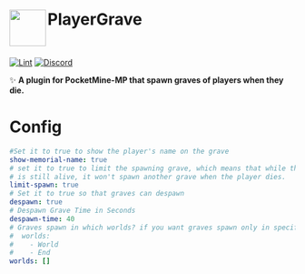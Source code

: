 <h1>PlayerGrave<img src="assets/images/icon.png" height="64" width="64" align="left"></img></h1><br/>


[![Lint](https://poggit.pmmp.io/ci.shield/Terpz710/PlayerGrave/PlayerGrave)](https://poggit.pmmp.io/ci/Terpz710/PlayerGrave/PlayerGrave)
[![Discord](https://img.shields.io/discord/979551565415346297.svg?label=&logo=discord&logoColor=ffffff&color=7389D8&labelColor=6A7EC2)](https://discord.gg/ApDXa7Tm)

✨ **A plugin for PocketMine-MP that spawn graves of players when they die.**

# Config

```yaml
#Set it to true to show the player's name on the grave
show-memorial-name: true
# set it to true to limit the spawning grave, which means that while the dead player's spawn grave 
# is still alive, it won't spawn another grave when the player dies.
limit-spawn: true
# Set it to true so that graves can despawn
despawn: true
# Despawn Grave Time in Seconds
despawn-time: 40
# Graves spawn in which worlds? if you want graves spawn only in specific worlds, add world names like this format:
#  worlds:
#    - World
#    - End
worlds: []
```
